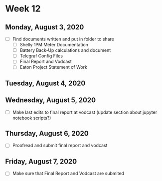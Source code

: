 # Week 12


## Monday, August 3, 2020

- [ ] Find documents written and put in folder to share
	- [ ] Shelly 1PM Meter Documentation
	- [ ] Battery Back-Up calculations and document
	- [ ] Telegraf Config Files
	- [ ] Final Report and Vodcast
	- [ ] Eaton Project Statement of Work

## Tuesday, August 4, 2020



## Wednesday, August 5, 2020

- [ ] Make last edits to final report at vodcast (update section about jupyter notebook scripts?)

## Thursday, August 6, 2020

- [ ] Proofread and submit final report and vodcast

## Friday, August 7, 2020

- [ ] Make sure that Final Report and Vodcast are submited
